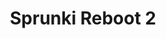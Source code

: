 ---
slug: sprunki-reboot-2
title: Sprunki Reboot 2
description: "Sprunki Reboot 2 is an exciting online game. Play for free directly in your browser!"
icon: /images/popular_mods/Sprunki Reboot 2.png
url: https://wowtbc.net/sprunkin/sprunki-reboot2/index.html
previewImage: /images/popular_mods/Sprunki Reboot 2.png
type: popular mods

# SEO配置
seo:
  title: "Sprunki Reboot 2 - Play Free Online Game | Fun Browser Games"
  description: "Sprunki Reboot 2 - Play this fun online game for free in your browser. No download required!"
  ogImage: "/images/popular_mods/Sprunki Reboot 2.png"
  keywords: "sprunki-reboot-2, online game, browser game, free game, popular mods game, play online"

videoUrls:
  - https://www.youtube.com/embed/example1
  - https://www.youtube.com/embed/example2

whyPlay:
  title: "Why Play Sprunki Reboot 2?"
  items:
    - "Immersive Gameplay: Sprunki Reboot 2 offers an engaging and immersive gaming experience that will keep you entertained for hours"
    - "Challenging Levels: Test your skills with increasingly difficult challenges and obstacles"
    - "Beautiful Graphics: Enjoy stunning visuals and smooth animations that bring the game world to life"
    - "Regular Updates: New content and features are added regularly to keep the game fresh and exciting"
    - "Free to Play: Experience all the fun without spending a penny"
    - "Community Features: Connect with other players, share strategies, and compete for high scores"
    - "Cross-Platform: Play on any device with a web browser, no downloads required"

features:
  title: "Key Features of Sprunki Reboot 2"
  image: "/images/popular_mods/Sprunki Reboot 2.png"
  items:
    - "Intuitive Controls: Easy to learn controls make Sprunki Reboot 2 accessible for players of all skill levels"
    - "Multiple Game Modes: Enjoy various gameplay options that provide different challenges and experiences"
    - "Character Customization: Personalize your gaming experience with unique characters and items"
    - "Achievement System: Complete special tasks to earn rewards and recognition"
    - "Leaderboards: Compete with players worldwide and see who can achieve the highest scores"

characteristics:
  title: "Game Characteristics"
  image: "/images/popular_mods/Sprunki Reboot 2.png"
  items:
    - "Genre: Popular mods game with elements of strategy and skill"
    - "Difficulty: Suitable for both casual gamers and those seeking a challenge"
    - "Play Time: Quick sessions or extended gameplay, depending on your preference"
    - "Art Style: Vibrant and engaging visuals that enhance the gaming experience"
    - "Sound Design: Immersive audio that complements the gameplay perfectly"

info: "Sprunki Reboot 2 is an exciting online game that offers players a unique and engaging gaming experience. With its intuitive controls, stunning visuals, and challenging gameplay, Sprunki Reboot 2 provides hours of entertainment for players of all ages and skill levels. Whether you're looking for a quick gaming session during a break or an extended play session, Sprunki Reboot 2 delivers an immersive experience that will keep you coming back for more. The game features multiple levels of increasing difficulty, ensuring that players are constantly challenged as they progress. With regular updates adding new content and features, Sprunki Reboot 2 remains fresh and exciting, providing endless entertainment options for its growing community of players."

howToPlayIntro: "Welcome to Sprunki Reboot 2! This guide will walk you through the basics and help you master the game. Whether you're a beginner or looking to improve your skills, these tips and instructions will enhance your gaming experience."

howToPlaySteps:
  - title: "Getting Started"
    description: "Begin your Sprunki Reboot 2 adventure by familiarizing yourself with the controls. Use your keyboard or mouse to navigate through the game interface. The tutorial will guide you through the basic mechanics and help you understand the objectives."
  - title: "Understanding the Objectives"
    description: "In Sprunki Reboot 2, your main goal is to progress through levels by completing specific objectives. Each level presents unique challenges that require different strategies and approaches."
  - title: "Mastering the Controls"
    description: "Practice using the controls to improve your precision and reaction time. Sprunki Reboot 2 requires quick reflexes and strategic thinking to overcome obstacles and defeat opponents."
  - title: "Utilizing Power-ups"
    description: "Collect power-ups throughout the game to enhance your abilities and overcome difficult challenges. Each power-up offers unique advantages that can be crucial for success."
  - title: "Developing Strategies"
    description: "As you progress in Sprunki Reboot 2, develop effective strategies for different scenarios. Analyze patterns, anticipate challenges, and adapt your approach to maximize your performance."

faq:
  title: "Frequently Asked Questions about Sprunki Reboot 2"
  items:
    - question: "Is Sprunki Reboot 2 free to play?"
      answer: "Yes, Sprunki Reboot 2 is completely free to play directly in your web browser. No downloads or purchases are required to enjoy the full game experience."
    - question: "Can I play Sprunki Reboot 2 on mobile devices?"
      answer: "Yes, Sprunki Reboot 2 is optimized for both desktop and mobile play. You can enjoy the game on any device with a web browser and internet connection."
    - question: "Are there any in-game purchases?"
      answer: "While Sprunki Reboot 2 is free to play, there may be optional in-game purchases available for cosmetic items or additional features that don't affect core gameplay."
    - question: "How often is Sprunki Reboot 2 updated?"
      answer: "The developers regularly update Sprunki Reboot 2 with new content, features, and improvements based on player feedback and game performance."
    - question: "Can I play Sprunki Reboot 2 offline?"
      answer: "Currently, Sprunki Reboot 2 requires an internet connection to play as it's a browser-based online game."
    - question: "Is Sprunki Reboot 2 suitable for children?"
      answer: "Yes, Sprunki Reboot 2 is designed to be family-friendly and suitable for players of all ages."
    - question: "How do I report bugs or issues?"
      answer: "If you encounter any problems while playing Sprunki Reboot 2, you can report them through the game's support page or contact the developers directly through their website."
    - question: "Still Have Questions?"
      answer: "If you have additional questions about Sprunki Reboot 2 that aren't covered in this FAQ, please visit our support center or contact our customer service team for assistance."
---
